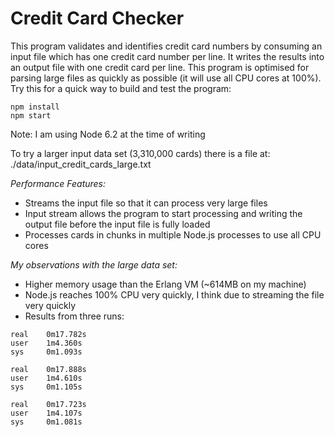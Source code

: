 # Credit Card Checker

This program validates and identifies credit card numbers by consuming an input file which has one credit card number per line. It writes the results into an output file with one credit card per line. This program is optimised for parsing large files as quickly as possible (it will use all CPU cores at 100%). Try this for a quick way to build and test the program:
```
npm install
npm start
```
Note: I am using Node 6.2 at the time of writing

To try a larger input data set (3,310,000 cards) there is a file at: ./data/input_credit_cards_large.txt


*Performance Features:*
- Streams the input file so that it can process very large files
- Input stream allows the program to start processing and writing the output file before the input file is fully loaded
- Processes cards in chunks in multiple Node.js processes to use all CPU cores

*My observations with the large data set:*
- Higher memory usage than the Erlang VM (~614MB on my machine)
- Node.js reaches 100% CPU very quickly, I think due to streaming the file very quickly
- Results from three runs:

```
real    0m17.782s
user    1m4.360s
sys     0m1.093s

real    0m17.888s
user    1m4.610s
sys     0m1.105s

real    0m17.723s
user    1m4.107s
sys     0m1.081s
```
